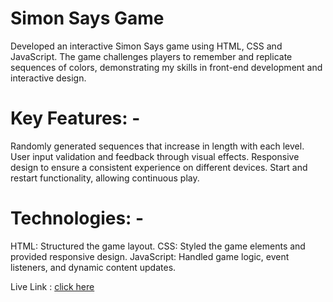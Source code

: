 # Simon Says Game
Developed an interactive Simon Says game using HTML, CSS and JavaScript. The game challenges players to remember and replicate sequences of colors, demonstrating my skills in front-end development and interactive design.

# Key Features: -
Randomly generated sequences that increase in length with each level.
User input validation and feedback through visual effects.
Responsive design to ensure a consistent experience on different devices.
Start and restart functionality, allowing continuous play.

# Technologies: -
HTML: Structured the game layout.
CSS: Styled the game elements and provided responsive design.
JavaScript: Handled game logic, event listeners, and dynamic content updates.

Live Link : [click here](https://nishant1723.github.io/Simon-Says/)
